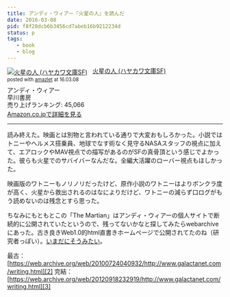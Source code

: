 ```yaml
---
title: アンディ・ウィアー『火星の人』を読んだ
date: 2016-03-08
pid: f8f28dcb6b3456cd7abeb16b9212234d
status: p
tags:
   - book
   - blog
---
```


<div class="amazlet-box" style="margin-bottom:0px;"><div class="amazlet-image" style="float:left;margin:0px 12px 1px 0px;"><a href="http://www.amazon.co.jp/exec/obidos/ASIN/4150119716/dotimpact-22/ref=nosim/" name="amazletlink" target="_blank"><img src="http://ecx.images-amazon.com/images/I/51qzI1dOI1L._SL160_.jpg" alt="火星の人 (ハヤカワ文庫SF)" style="border: none;" /></a></div><div class="amazlet-info" style="line-height:120%; margin-bottom: 10px"><div class="amazlet-name" style="margin-bottom:10px;line-height:120%"><a href="http://www.amazon.co.jp/exec/obidos/ASIN/4150119716/dotimpact-22/ref=nosim/" name="amazletlink" target="_blank">火星の人 (ハヤカワ文庫SF)</a><div class="amazlet-powered-date" style="font-size:80%;margin-top:5px;line-height:120%">posted with <a href="http://www.amazlet.com/" title="amazlet" target="_blank">amazlet</a> at 16.03.08</div></div><div class="amazlet-detail">アンディ・ウィアー <br />早川書房 <br />売り上げランキング: 45,066<br /></div><div class="amazlet-sub-info" style="float: left;"><div class="amazlet-link" style="margin-top: 5px"><a href="http://www.amazon.co.jp/exec/obidos/ASIN/4150119716/dotimpact-22/ref=nosim/" name="amazletlink" target="_blank">Amazon.co.jpで詳細を見る</a></div></div></div><div class="amazlet-footer" style="clear: left"></div></div>

---- 

読み終えた。映画とは別物と言われている通りで大変おもしろかった。小説ではトニーやヘルメス搭乗員、地球でなす術なく見守るNASAスタッフの視点に加えて、エアロックやMAV視点での描写があるのがSFの真骨頂という感じでよかった。彼らも火星でのサバイバーなんだな。全編大活躍のローバー視点もほしかった。

映画版のワトニーもノリノリだったけど、原作小説のワトニーはよりボンクラ度が高く、火星から救出されるのはなによりだけど、ワトニーの減らず口ログがもう読めないのは残念とすら思った。

ちなみにもともとこの「The Martian」はアンディ・ウィアーの個人サイトで断続的に公開されていたというので、残ってないかなと探してみたらwebarchiveにあった。古き良きWeb1.0的html直書きホームページで公開されてたのね（研究者っぽい）。[いまだにそうみたい][1]。

最古：
[https://web.archive.org/web/20100724040932/http://www.galactanet.com/writing.html][2]
完結：
[https://web.archive.org/web/20120918232919/http://www.galactanet.com/writing.html][3]

[1]:	http://www.galactanet.com/
[2]:	https://web.archive.org/web/20100724040932/http://www.galactanet.com/writing.html
[3]:	https://web.archive.org/web/20120918232919/http://www.galactanet.com/writing.html